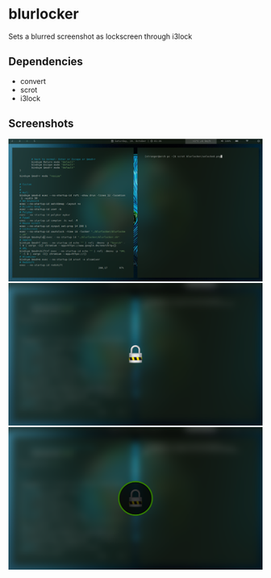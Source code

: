# blurlocker
Sets a blurred screenshot as lockscreen through i3lock

## Dependencies
* convert
* scrot
* i3lock

## Screenshots
![Unlocked](https://github.com/mrsorensen/blurlocker/blob/master/screens/unlocked.png?raw=true)
![Locked](https://github.com/mrsorensen/blurlocker/blob/master/screens/locked.png?raw=true)
![Unlocking](https://github.com/mrsorensen/blurlocker/blob/master/screens/unlocking.png?raw=true)
